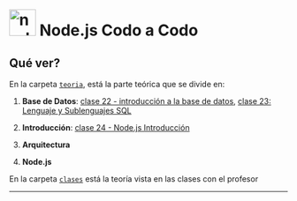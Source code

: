 # <img width="48" height="48" src="https://img.icons8.com/fluency/48/node-js.png" alt="node-js"/> Node.js Codo a Codo

## Qué ver?

En la carpeta [`teoria`](https://github.com/eugenia1984/node/tree/main/node_codo_a_codo/teoria), está la parte teórica que se divide en:


1. **Base de Datos**: [clase 22 - introducción a la base de datos](https://github.com/eugenia1984/node/blob/main/node_codo_a_codo/teoria/clase-22.md), [clase 23: Lenguaje y Sublenguajes SQL](https://github.com/eugenia1984/node/blob/main/node_codo_a_codo/teoria/clase-23.md)

2. **Introducción**: [clase 24 - Node.js Introducción](https://github.com/eugenia1984/node/blob/main/node_codo_a_codo/teoria/clase-24.md)

3. **Arquitectura**

4. **Node.js**

En la carpeta [`clases`](https://github.com/eugenia1984/node/blob/main/node_codo_a_codo/clases) está la teoría vista en las clases con el profesor

---
